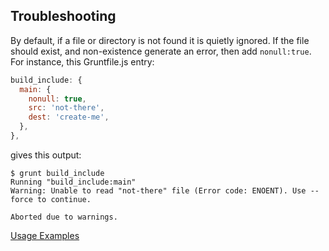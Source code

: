 ## Troubleshooting

By default, if a file or directory is not found it is quietly ignored. If the file should exist, and non-existence generate an error, then add `nonull:true`. For instance, this Gruntfile.js entry:

```js
build_include: {
  main: {
    nonull: true,
    src: 'not-there',
    dest: 'create-me',
  },
},
```

gives this output:

```text
$ grunt build_include
Running "build_include:main"
Warning: Unable to read "not-there" file (Error code: ENOENT). Use --force to continue.

Aborted due to warnings.
```

[Usage Examples](../index.html)